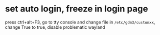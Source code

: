 # set auto login, freeze in login page
press ctrl+alt+F3, go to tty console and change file in `/etc/gdm3/customxx`, 
change True to true, disable problematic wayland




